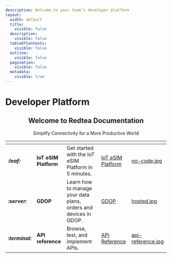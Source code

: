 ```yaml
---
description: Welcome to your team’s developer platform
layout:
  width: default
  title:
    visible: false
  description:
    visible: false
  tableOfContents:
    visible: false
  outline:
    visible: false
  pagination:
    visible: false
  metadata:
    visible: true
---
```


# Developer Platform

<h2 align="center">Welcome to Redtea Documentation</h2>

<p align="center">Simplify Connectivity for a More Productive World</p>

<table data-view="cards"><thead><tr><th></th><th></th><th></th><th data-hidden data-card-target data-type="content-ref"></th><th data-hidden data-card-cover data-type="files"></th></tr></thead><tbody><tr><td><h4><i class="fa-leaf">:leaf:</i></h4></td><td><strong>IoT eSIM Platform</strong></td><td>Get started with the IoT eSIM Platform in 5 minutes.</td><td><a href="https://app.gitbook.com/o/9URwQyvsEuTR9OifNU3Y/s/BNt3yMU6GP3Nlf63b8nh/">IoT eSIM Platform</a></td><td><a href=".gitbook/assets/no-code.jpg">no-code.jpg</a></td></tr><tr><td><h4><i class="fa-server">:server:</i></h4></td><td><strong>GDOP</strong></td><td>Learn how to manage your data plans, orders and devices in GDOP.</td><td><a href="https://app.gitbook.com/o/9URwQyvsEuTR9OifNU3Y/s/TiMmj304ymwjaXBifHJu/">GDOP</a></td><td><a href=".gitbook/assets/hosted.jpg">hosted.jpg</a></td></tr><tr><td><h4><i class="fa-terminal">:terminal:</i></h4></td><td><strong>API reference</strong></td><td>Browse, test, and implement APIs.</td><td><a href="https://app.gitbook.com/o/9URwQyvsEuTR9OifNU3Y/s/RCvPJGCyKCoDylquQVbt/">API Reference</a></td><td><a href=".gitbook/assets/api-reference.jpg">api-reference.jpg</a></td></tr></tbody></table>
